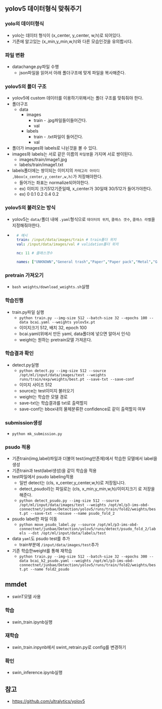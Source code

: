 

## yolov5 데이터형식 맞춰주기

### yolo의 데이터형식
- yolo는 데이터 형식이 (x_center, y_center, w,h)로 되어있다.
- 기존에 알고있는 (x_min,y_min,w,h)와 다른 모습인것을 유의합시다.

### 파일 변환
- datachange.py파일 수행
  - json파일을 읽어서 아래 폴더구조에 맞게 파일을 복사해준다.

### yolov5의 폴더 구조
- yolov5에 custom 데이터를 이용하기위해서는 폴더 구조를 맞춰줘야 한다.
- 폴더구조
  - data
    - images
      - train - .jpg파일들이들어간다.
      - val
    - labels
      - train - .txt파일이 들어간다.
      - val
- 폴더가 images와 labels로 나뉜것을 볼 수 있다.
- images와 labels는 서로 같은 이름의 `파일명`을 가지며 서로 쌍이된다.
  - images/train/image1.jpg
  - labels/train/image1.txt
- labels폴더에는 쌍이되는 이미지의 `카테고리 아이디 ,bbox(x_center,y_center,w,h)`가 저장해야한다.
  - 들어가는 좌표는 normalize되어야한다.
  - ex) 이미지 크기512기준일때, x_center가 30일때 30/512가 들어가야한다.
  - ex) 0 0.1 0.2 0.4 0.2


### yolov5의 불러오는 방식
- yolov5는 `data/`폴더 내에 `.yaml`형식으로 `데이터의 위치`, `클래스 갯수`, `클래스 라벨`을 지정해줘야한다.
- ```yaml
    # 예시
    train: /input/data/images/train # train폴더 위치
    val: /input/data/images/val # validation폴더 위치

    nc: 11 # 클래스갯수

    names: ["UNKNOWN","General trash","Paper","Paper pack","Metal","Glass", "Plastic","Styrofoam","Plastic bag","Battery","Clothing"] # 클래스 라벨들
  ```


### pretrain 가져오기
- `bash weights/download_weights.sh`실행


### 학습진행
- train.py파일 실행
  - `python train.py --img-size 512 --batch-size 32 --epochs 100 --data bcai.yaml --weights yolov5x.pt`
  - 이미지크기 512, 배치 32, epoch 100
  - bcai.yaml(위에서 만든 yaml, data폴더에 넣으면 알아서 인식)
  - weight는 원하는 pretrain모델 가져온다.


### 학습결과 확인
- detect.py실행
  - `python detect.py --img-size 512 --source /opt/ml/input/data/images/test --weights runs/train/exp/weights/best.pt --save-txt --save-conf`
  - 이미지 사이즈 512
  - source는 test이미지 불러오기
  - weight는 학습한 모델 경로
  - save-txt는 학습결과를 txt로 출력할지
  - save-conf는 bbox내의 물체분류한 confidence로 같이 출력할지 여부

### submission생성
- `python mk_submission.py`

### psudo 적용
- 기존train(img,label)파일과 더불어 test(img만존재)에서 학습한 모델에서 label을 생성
- 기존train과 test(label생성)을 같이 학습을 적용
- test파일에서 psudo labeling적용
  - 일반 detect는 (cls, x_center,y_center,w,h)로 저장됩니다.
  - detect_psudo라는 파일로는 (cls, x_min,y_min,w,h)/이미지크기 로 저장을 해준다.
  - `python detect_psudo.py --img-size 512 --source /opt/ml/input/data/images/test --weights /opt/ml/p3-ims-obd-connectnet/junbae/Detection/yolov5/runs/train/fold2/weights/best.pt --save-txt --nosave --name psudo_fold_2`
- psudo label한 파일 이동
  - `python move_psudo_label.py --source /opt/ml/p3-ims-obd-connectnet/junbae/Detection/yolov5/runs/detect/psudo_fold_2/labels --dst /opt/ml/input/data/labels/test`
- data `yaml`도 psudo test를 추가
  - train부분에 `/input/data/images/test`추가
- 기존 학습한weight를 통해 재학습
  - `python train.py --img-size 512 --batch-size 32 --epochs 300 --data bcai_k2_psudo.yaml --weights /opt/ml/p3-ims-obd-connectnet/junbae/Detection/yolov5/runs/train/fold2/weights/best.pt --name fold2_psudo`


## mmdet
- swinT모델 사용

### 학습 
- swin_train.ipynb실행

### 재학습
- swin_train.inpynb에서 swint_retrain.py로 config를 변경하기

### 확인
- swin_inference.ipynb실행

## 참고
- https://github.com/ultralytics/yolov5


